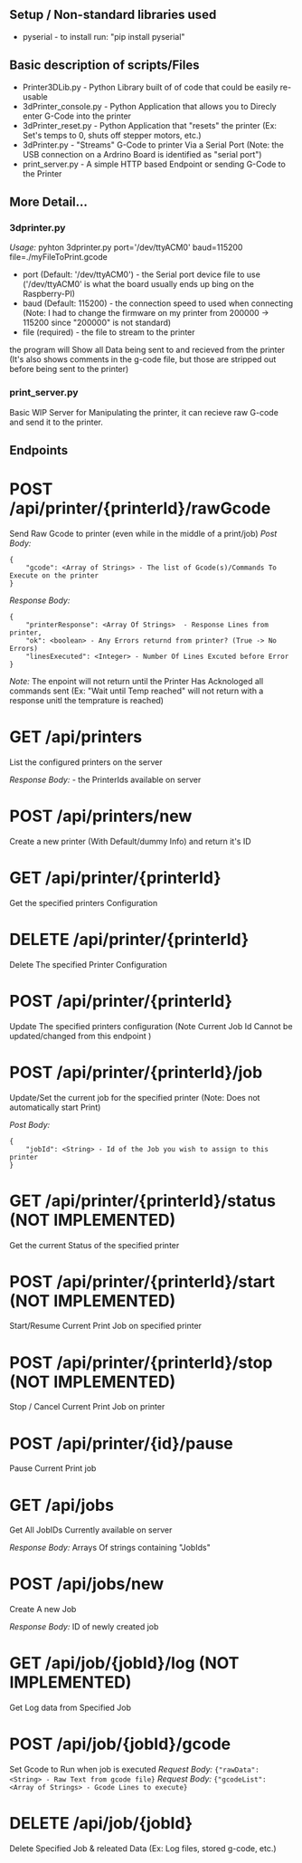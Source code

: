 ## Setup / Non-standard libraries used

* pyserial - to install run: "pip install pyserial"

## Basic description of scripts/Files

* Printer3DLib.py - Python Library built of of code that could be easily re-usable
* 3dPrinter_console.py - Python Application that allows you to Direcly enter G-Code into the printer
* 3dPrinter_reset.py - Python Application that "resets" the printer (Ex: Set's temps to 0, shuts off stepper motors, etc.)
* 3dPrinter.py - "Streams" G-Code to printer Via a Serial Port (Note: the USB connection on a Ardrino Board is identified as "serial port")
* print_server.py - A simple HTTP based Endpoint or sending G-Code to the Printer




## More Detail...
### 3dprinter.py

*Usage:* pyhton 3dprinter.py port='/dev/ttyACM0' baud=115200 file=./myFileToPrint.gcode
* port (Default: '/dev/ttyACM0') - the Serial port device file to use ('/dev/ttyACM0' is what the board usually ends up bing on the Raspberry-PI) 
* baud (Default: 115200) - the connection speed to used when connecting (Note: I had to change the firmware on my printer from 200000 -> 115200 since "200000" is not standard)
* file (required) - the file to stream to the printer

the program will Show all Data being sent to and recieved from the printer (It's also shows comments in the g-code file, but those are stripped out before being sent to the printer)

### print_server.py
Basic WIP Server for Manipulating the printer, it can recieve raw G-code and send it to the printer.

## Endpoints

# POST /api/printer/{printerId}/rawGcode 
Send Raw Gcode to printer (even while in the middle of a print/job)
*Post Body:* 
```
{
	"gcode": <Array of Strings> - The list of Gcode(s)/Commands To Execute on the printer
}
```
*Response Body:* 
```
{
	"printerResponse": <Array Of Strings>  - Response Lines from printer,
	"ok": <boolean> - Any Errors returnd from printer? (True -> No Errors)
	"linesExecuted": <Integer> - Number Of Lines Excuted before Error
}
```
*Note:* The enpoint will not return until the Printer Has Acknologed all commands sent (Ex: "Wait until Temp reached" will not return with a response unitl the temprature is reached)

# GET /api/printers
List the configured printers on the server

*Response Body:* <Array of strings> - the PrinterIds available on server

# POST /api/printers/new
Create a new printer (With Default/dummy Info) and return it's ID

# GET /api/printer/{printerId}
Get the specified printers Configuration

# DELETE /api/printer/{printerId}
Delete The specified Printer Configuration

# POST /api/printer/{printerId}
Update The specified printers configuration (Note Current Job Id Cannot be updated/changed from this endpoint )

# POST /api/printer/{printerId}/job
Update/Set the current job for the specified printer (Note: Does not automatically start Print)

*Post Body:* 
```
{ 
	"jobId": <String> - Id of the Job you wish to assign to this printer
}
```

# GET /api/printer/{printerId}/status (NOT IMPLEMENTED)
Get the current Status of the specified printer

# POST /api/printer/{printerId}/start (NOT IMPLEMENTED)
Start/Resume Current Print Job on specified printer

# POST /api/printer/{printerId}/stop (NOT IMPLEMENTED)
Stop / Cancel Current Print Job on printer 

# POST /api/printer/{id}/pause
Pause Current Print job

# GET /api/jobs
Get All JobIDs Currently available on server

*Response Body:* Arrays Of strings containing "JobIds"

# POST /api/jobs/new
Create A new Job

*Response Body:* ID of newly created job

# GET /api/job/{jobId}/log (NOT IMPLEMENTED)
Get Log data from Specified Job

# POST /api/job/{jobId}/gcode
Set Gcode to Run when job is executed
*Request Body:* ```{"rawData": <String> - Raw Text from gcode file}```
*Request Body:* ```{"gcodeList": <Array of Strings> - Gcode Lines to execute}```

# DELETE /api/job/{jobId}
Delete Specified Job & releated Data (Ex: Log files, stored g-code, etc.)


